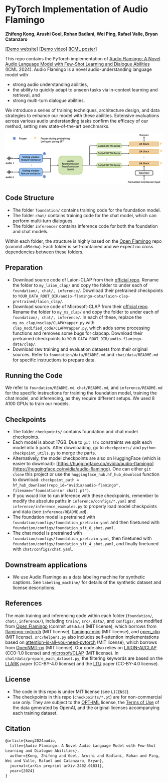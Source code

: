 # PyTorch Implementation of Audio Flamingo

**Zhifeng Kong, Arushi Goel, Rohan Badlani, Wei Ping, Rafael Valle, Bryan Catanzaro**

[[Demo website]](https://audioflamingo.github.io/) [[Demo video]](https://www.youtube.com/watch?v=ucttuS28RVE) [[ICML poster]](assets/AudioFlamingo_ICML2024_poster.pdf)

This repo contains the PyTorch implementation of [Audio Flamingo: A Novel Audio Language Model with Few-Shot Learning and Dialogue Abilities](https://arxiv.org/abs/2402.01831) (ICML 2024). Audio Flamingo is a novel audio-understanding language model with 
- strong audio understanding abilities,
- the ability to quickly adapt to unseen tasks via in-context learning and retrieval, and 
- strong multi-turn dialogue abilities. 

We introduce a series of training techniques, architecture design, and data strategies to enhance our model with these abilities. Extensive evaluations across various audio understanding tasks confirm the efficacy of our method, setting new state-of-the-art benchmarks. 

![](assets/audio_flamingo_arch.png)

## Code Structure

- The folder ```foundation/``` contains training code for the foundation model. 
- The folder ```chat/``` contains training code for the chat model, which can perform multi-turn dialogues. 
- The folder ```inference/``` contains inference code for both the foundation and chat models.

Within each folder, the structure is highly based on the [Open Flamingo](https://github.com/mlfoundations/open_flamingo) repo (commit ```a05dcba```). Each folder is self-contained and we expect no cross dependencies between these folders.

## Preparation

- Download source code of Laion-CLAP from their [official repo](https://github.com/LAION-AI/CLAP). Rename the folder to ```my_laion_clap/``` and copy the folder to under each of ```foundation/, chat/, inference/```. Download their pretrained checkpoints to ```YOUR_DATA_ROOT_DIR/audio-flamingo-data/laion-clap-pretrained/laion_clap/```. 
- Download source code of Microsoft-CLAP from their [official repo](https://github.com/microsoft/CLAP). Rename the folder to ```my_ms_clap/``` and copy the folder to under each of ```foundation/, chat/, inference/```. In each of these, replace the ```my_ms_clap/msclap/CLAPWrapper.py``` with ```clap_modified_code/CLAPWrapper.py```, which adds some processing functions and removes some bugs for clapcap. Download their pretrained checkpoints to ```YOUR_DATA_ROOT_DIR/audio-flamingo-data/clap/```. 
- Download raw training and evaluation datasets from their original sources. Refer to ```foundation/data/README.md``` and ```chat/data/README.md``` for specific instructions to prepare data.

## Running the Code

We refer to ```foundation/README.md```, ```chat/README.md```, and ```inference/README.md``` for the specific instructions for training the foundation model, training the chat model, and inferencing, as they require different setups. We used 8 A100 GPUs to train our models.

## Checkpoints
- The folder ```checkpoints/``` contains foundation and chat model checkpoints. 
- Each model is about 17GB. Due to ```git lfs``` constraints we split each model into 5 parts. After downloading, go to ```checkpoints/``` and ```python checkpoint_utils.py``` to merge the parts. 
- Alternatively, the model checkpoints are also on HuggingFace (which is easier to download): [https://huggingface.co/nvidia/audio-flamingo](https://huggingface.co/nvidia/audio-flamingo). One can either ```git clone``` this project or use the ```huggingface_hub.hf_hub_download``` function to download: ```checkpoint_path = hf_hub_download(repo_id="nvidia/audio-flamingo", filename="foundation(or chat).pt")```.
- If you would like to run inference with these checkpoints, remember to modify the absolute paths in ```inference/configs/*.yaml``` and ```inference/inference_examples.py``` to properly load model checkpoints and data (see ```inference/README.md```).
- The foundation model is pretrained with ```foundation/configs/foundation_pretrain.yaml``` and then finetuned with ```foundation/configs/foundation_sft_8_shot.yaml```. 
- The chat model is pretrained with ```foundation/configs/foundation_pretrain.yaml```, then finetuned with ```foundation/configs/foundation_sft_4_shot.yaml```, and finally finetuned with ```chat/configs/chat.yaml```.


## Downstream applications
- We use Audio Flamingo as a data labeling machine for synthetic captions. See ```labeling_machine/``` for details of the synthetic dataset and license descriptions.

## References

The main training and inferencing code within each folder (```foundation/```, ```chat/```, ```inference/```), including ```train/```, ```src/```, ```data/```, and ```configs/```, are modified from [Open Flamingo](https://github.com/mlfoundations/open_flamingo) (commit ```a05dcba```) (MIT license), which borrows from [flamingo-pytorch](https://github.com/lucidrains/flamingo-pytorch) (MIT license), [flamingo-mini](https://github.com/dhansmair/flamingo-mini) (MIT license), and [open_clip](https://github.com/mlfoundations/open_clip) (MIT license). ```src/helpers.py``` also includes self-attention implementations based on [attention-is-all-you-need-pytorch](https://github.com/jadore801120/attention-is-all-you-need-pytorch) (MIT license), which borrows from [OpenNMT-py](https://github.com/OpenNMT/OpenNMT-py) (MIT license). Our code also relies on [LAION-AI/CLAP](https://github.com/LAION-AI/CLAP) (CC0-1.0 license) and [microsoft/CLAP](https://github.com/microsoft/CLAP) (MIT license). In ```chat/data/prepare_each_dataset.py```, the filtering keywords are based on the [LLARK](https://arxiv.org/abs/2310.07160) paper (CC-BY-4.0 license) and the [LTU](https://arxiv.org/abs/2305.10790) paper (CC-BY-4.0 license).

## License

- The code in this repo is under MIT license (see ```LICENSE```). 
- The checkpoints in this repo (```checkpoints/*.pt```) are for non-commercial use only. They are subject to the [OPT-IML](https://huggingface.co/facebook/opt-iml-1.3b/blob/main/LICENSE.md) license, the [Terms of Use](https://openai.com/policies/terms-of-use) of the data generated by OpenAI, and the original licenses accompanying each training dataset. 


## Citation
```
@article{kong2024audio,
  title={Audio Flamingo: A Novel Audio Language Model with Few-Shot Learning and Dialogue Abilities},
  author={Kong, Zhifeng and Goel, Arushi and Badlani, Rohan and Ping, Wei and Valle, Rafael and Catanzaro, Bryan},
  journal={arXiv preprint arXiv:2402.01831},
  year={2024}
}
```
